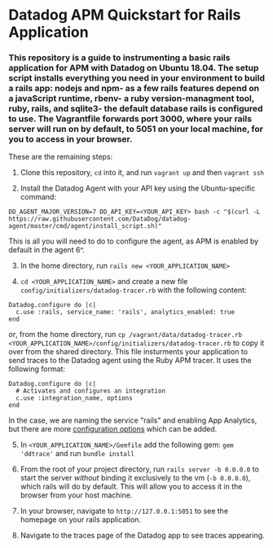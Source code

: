 # Datadog APM Quickstart for Rails Application

### This repository is a guide to instrumenting a basic rails application for APM with Datadog on Ubuntu 18.04. The setup script installs everything you need in your environment to build a rails app: nodejs and npm- as a few rails features depend on a javaScript runtime, rbenv- a ruby version-managment tool, ruby, rails, and sqlite3- the default database rails is configured to use. The Vagrantfile forwards port 3000, where your rails server will run on by default, to 5051 on your local machine, for you to access in your browser.

These are the remaining steps:

1. Clone this repository, `cd` into it,  and run `vagrant up` and then `vagrant ssh`

2. Install the Datadog Agent with your API key using the Ubuntu-specific command:
```
DD_AGENT_MAJOR_VERSION=7 DD_API_KEY=<YOUR_API_KEY> bash -c "$(curl -L https://raw.githubusercontent.com/DataDog/datadog-agent/master/cmd/agent/install_script.sh)"
```
This is all you will need to do to configure the agent, as APM is enabled by default in the agent 6^.

3. In the home directory, run `rails new <YOUR_APPLICATION_NAME>`

4. `cd <YOUR_APPLICATION_NAME>` and create a new file `config/initializers/datadog-tracer.rb` with the following content:
```
Datadog.configure do |c|
  c.use :rails, service_name: 'rails', analytics_enabled: true
end
```
*or*, from the home directory, run `cp /vagrant/data/datadog-tracer.rb <YOUR_APPLICATION_NAME>/config/initializers/datadog-tracer.rb` to copy it over from the shared directory. This file insturments your application to send traces to the Datadog agent using the Ruby APM tracer. It uses the following format:
```
Datadog.configure do |c|
  # Activates and configures an integration
  c.use :integration_name, options
end
```
In the case, we are naming the service "rails" and enabling App Analytics, but there are more [configuration options](https://docs.datadoghq.com/tracing/setup/ruby/#integration-instrumentation) which can be added.

5. In `<YOUR_APPLICATION_NAME>/Gemfile` add the following gem: `gem 'ddtrace'` and run `bundle install`

6. From the root of your project directory, run `rails server -b 0.0.0.0` to start the server *without* binding it exclusively to the vm (`-b 0.0.0.0`), which rails will do by default. This will allow you to access it in the browser from your host machine.

7. In your browser, navigate to `http://127.0.0.1:5051` to see the homepage on your rails application.

8. Navigate to the traces page of the Datadog app to see traces appearing.
